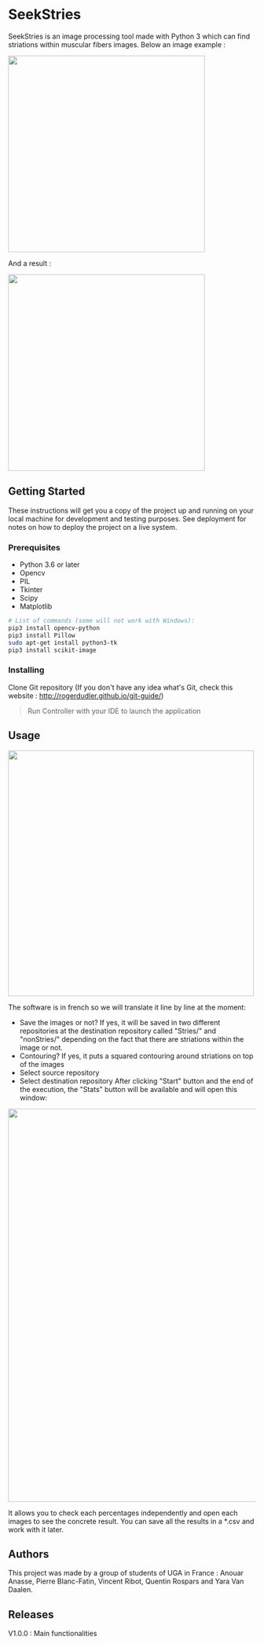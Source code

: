 
# SeekStries
SeekStries is an image processing tool made with Python 3 which can find striations within muscular fibers images. 
Below an image example : 

<img src="https://i.imgur.com/mHUT2aY.jpg" width="400"/>

And a result :

<img src="https://i.imgur.com/mLUYgIF.png" width="400"/>


## Getting Started

These instructions will get you a copy of the project up and running on your local machine for development and testing purposes. See deployment for notes on how to deploy the project on a live system.

### Prerequisites

 - Python 3.6 or later
 - Opencv
 - PIL
 - Tkinter
 - Scipy
 - Matplotlib


```bash
# List of commands (some will not work with Windows): 
pip3 install opencv-python
pip3 install Pillow
sudo apt-get install python3-tk
pip3 install scikit-image
```

### Installing

Clone Git repository (If you don't have any idea what's Git, check this website : http://rogerdudler.github.io/git-guide/)

> Run Controller with your IDE to launch the application

## Usage

<img src="https://i.imgur.com/v8jsrkw.png" width=500>

The software is in french so we will translate it line by line at the moment:
 - Save the images or not? If yes, it will be saved in two different repositories at the destination repository called "Stries/" and "nonStries/" depending on the fact that there are striations within the image or not.
 - Contouring? If yes, it puts a squared contouring around striations on top of the images
 - Select source repository
 - Select destination repository
After clicking "Start" button and the end of the execution, the "Stats" button will be available and will open this window:

<img src="https://i.imgur.com/yWbRQl2.png" width=800>

It allows you to check each percentages independently and open each images to see the concrete result.
You can save all the results in a *.csv and work with it later.

## Authors
This project was made by a group of students of UGA in France : 
Anouar Anasse, Pierre Blanc-Fatin, Vincent Ribot, Quentin Rospars and Yara Van Daalen. 
	
## Releases
V1.0.0 : Main functionalities


